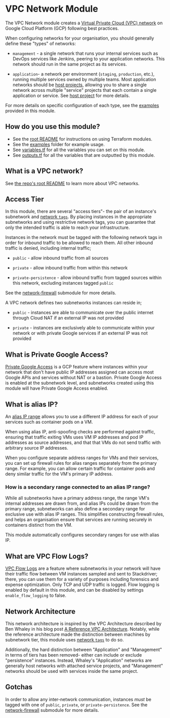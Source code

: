 # VPC Network Module

The VPC Network module creates a [Virtual Private Cloud (VPC) network](https://cloud.google.com/vpc/docs/using-vpc) on
Google Cloud Platform (GCP) following best practices.

When configuring networks for your organisation, you should generally define these "types" of networks:

* `management` - a single network that runs your internal services such as DevOps services like Jenkins, peering to your
application networks. This network should run in the same project as its services.

* `application`- a network per environment (`staging`, `production`, etc.), running multiple services owned by multiple
teams. Most application networks should be [host projects](https://github.com/gruntwork-io/terraform-google-network/tree/master/modules/project-host-configuration),
allowing you to share a single network across multiple "service" projects that each contain a single application or
service. See [host project](https://github.com/gruntwork-io/terraform-google-network/tree/master/modules/project-host-configuration)
for more details.

For more details on specific configuration of each type, see the [examples](https://github.com/gruntwork-io/terraform-google-network/tree/master/examples)
provided in this module.

## How do you use this module?

* See the [root README](https://github.com/gruntwork-io/terraform-google-network/blob/master/README.md) for instructions
on using Terraform modules.
* See the [examples](https://github.com/gruntwork-io/terraform-google-network/tree/master/examples) folder for example
usage.
* See [variables.tf](https://github.com/gruntwork-io/terraform-google-network/blob/master/modules/vpc-network/variables.tf)
for all the variables you can set on this module.
* See [outputs.tf](https://github.com/gruntwork-io/terraform-google-network/blob/master/modules/vpc-network/outputs.tf)
for all the variables that are outputted by this module.

## What is a VPC network?

See [the repo's root README](https://github.com/gruntwork-io/terraform-google-network/blob/master/README.md) to learn more about VPC networks.

## Access Tier

In this module, there are several "access tiers"- the pair of an instance's subnetwork and [network `tags`](https://cloud.google.com/vpc/docs/add-remove-network-tags).
By placing instances in the appropriate subnetworks and using restrictive network tags, you can guarantee that only the
intended traffic is able to reach your infrastructure.

Instances in the network must be tagged with the following network tags in order for inbound traffic to be allowed to
reach them. All other inbound traffic is denied, including internal traffic;

* `public` - allow inbound traffic from all sources

* `private` - allow inbound traffic from within this network

* `private-persistence` - allow inbound traffic from tagged sources within this network, excluding instances tagged
`public`

See the [network-firewall](https://github.com/gruntwork-io/terraform-google-network/tree/master/modules/network-firewall)
submodule for more details.

A VPC network defines two subnetworks instances can reside in;

* `public` - instances are able to communicate over the public internet through Cloud NAT if an external IP was not
provided

* `private` - instances are exclusively able to communicate within your network or with private Google services if an
external IP was not provided

## What is Private Google Access?

[Private Google Access](https://cloud.google.com/vpc/docs/configure-private-google-access) is a GCP feature where
instances within your network that don't have public IP addresses assigned can  access most Google APIs and services
without NAT or a bastion. Private Google Access is enabled at the subnetwork level, and subnetworks created using this
module will have Private Google Access enabled.

## What is alias IP?

An [alias IP range](https://cloud.google.com/vpc/docs/alias-ip) allows you to use a different IP address for each of
your services such as container pods on a VM.

When using alias IP, anti-spoofing checks are performed against traffic, ensuring that traffic exiting VMs uses VM IP
addresses and pod IP addresses as source addresses, and that that VMs do not send traffic with arbitrary source IP
addresses.

When you configure separate address ranges for VMs and their services, you can set up firewall rules for alias ranges
separately from the primary range. For example, you can allow certain traffic for container pods and deny similar
traffic for the VM's primary IP address.

### How is a secondary range connected to an alias IP range?

While all subnetworks have a primary address range, the range VM's internal addresses are drawn from, and alias IPs
could be drawn from the primary range, subnetworks can also define a secondary range for exclusive use with alias IP
ranges. This simplifies constructing firewall rules, and helps an organisation ensure that services are running securely
in containers distinct from the VM.

This module automatically configures secondary ranges for use with alias IP.

## What are VPC Flow Logs?

[VPC Flow Logs](https://cloud.google.com/vpc/docs/using-flow-logs) are a feature where subnetworks in your network will
have their traffic flow between VM instances sampled and sent to Stackdriver; there, you can use them for a variety of
purposes including forensics and expense optimization. Only TCP and UDP traffic is logged. Flow logging is enabled by
default in this module, and can be disabled by settings `enable_flow_logging` to false.


## Network Architecture

This network architecture is inspired by the VPC Architecture described by Ben Whaley in his blog post
[A Reference VPC Architecture](https://www.whaletech.co/2014/10/02/reference-vpc-architecture.html). Notably, while the
reference architecture made the distinction between machines by subnetwork tier, this module uses [network `tags`](https://cloud.google.com/vpc/docs/add-remove-network-tags)
to do so.

Additionally, the hard distinction between "Application" and "Management" in terms of tiers has been removed- either
can include or exclude "persistence" instances. Instead, Whaley's "Application" networks are generally host networks
with attached service projects, and "Management" networks should be used with services inside the same project. 

## Gotchas

In order to allow any inter-network communication, instances *must* be tagged with one of `public`, `private`, or
`private-persistence`. See the [network-firewall](https://github.com/gruntwork-io/terraform-google-network/tree/master/modules/network-firewall)
submodule for more details.
